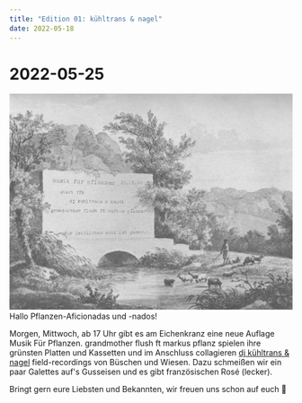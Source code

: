 ```yaml
---
title: "Edition 01: kühltrans & nagel"
date: 2022-05-18
---
```


# 2022-05-25

![](/220525.jpg)
Hallo Pflanzen-Aficionadas und -nados!

Morgen, Mittwoch, ab 17 Uhr gibt es am Eichenkranz eine neue Auflage Musik Für Pflanzen.
grandmother flush ft markus pflanz spielen ihre grünsten Platten und Kassetten und im Anschluss collagieren [dj kühltrans & nagel](https://soundcloud.com/user-304556201) field-recordings von Büschen und Wiesen. Dazu schmeißen wir ein paar Galettes auf's Gusseisen und es gibt französischen Rosé (lecker).

Bringt gern eure Liebsten und Bekannten, wir freuen uns schon auf euch 🌱

